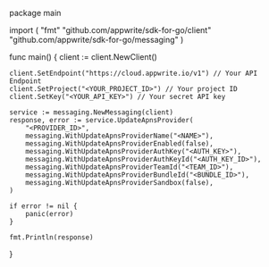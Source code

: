 package main

import (
    "fmt"
    "github.com/appwrite/sdk-for-go/client"
    "github.com/appwrite/sdk-for-go/messaging"
)

func main() {
    client := client.NewClient()

    client.SetEndpoint("https://cloud.appwrite.io/v1") // Your API Endpoint
    client.SetProject("<YOUR_PROJECT_ID>") // Your project ID
    client.SetKey("<YOUR_API_KEY>") // Your secret API key

    service := messaging.NewMessaging(client)
    response, error := service.UpdateApnsProvider(
        "<PROVIDER_ID>",
        messaging.WithUpdateApnsProviderName("<NAME>"),
        messaging.WithUpdateApnsProviderEnabled(false),
        messaging.WithUpdateApnsProviderAuthKey("<AUTH_KEY>"),
        messaging.WithUpdateApnsProviderAuthKeyId("<AUTH_KEY_ID>"),
        messaging.WithUpdateApnsProviderTeamId("<TEAM_ID>"),
        messaging.WithUpdateApnsProviderBundleId("<BUNDLE_ID>"),
        messaging.WithUpdateApnsProviderSandbox(false),
    )

    if error != nil {
        panic(error)
    }

    fmt.Println(response)
}

